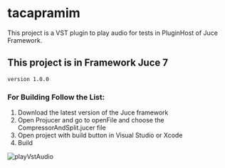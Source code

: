 # tacapramim

This project is a VST plugin to play audio for tests in PluginHost of Juce Framework. 

## This project is in Framework Juce 7

``
version 1.0.0
``

### For Building Follow the List:

1. Download the latest version of the Juce framework
2. Open Projucer and go to openFile and choose the CompressorAndSplit.jucer file
3. Open project with build button in Visual Studio or Xcode
4. Build

![playVstAudio](https://user-images.githubusercontent.com/21025394/236606022-7219d99b-f504-4626-bbfb-ab15923a4ef0.png)

